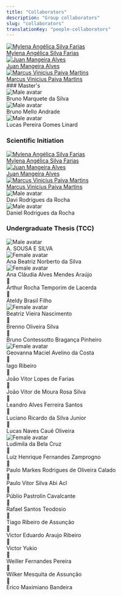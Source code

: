 ```yaml
---
title: "Collaborators"
description: "Group collaborators"
slug: "collaborators"
translationKey: "people-collaborators"
---
```


<div class="grid gap-4 sm:grid-cols-2 md:grid-cols-3 mb-6">
  <a href="https://cedis.unb.br/pt/people/collaborators/mylena_faria/" class="flex flex-col overflow-hidden rounded-lg shadow-lg bg-neutral-50 dark:bg-neutral-900">
    <img src="https://cedis.unb.br/assets/images/featured/people_Mylena Faria.png" alt="Mylena Angélica Silva Farias" class="object-cover h-48 w-full">
    <div class="p-4 text-center font-semibold">Mylena Angélica Silva Farias</div>
  </a>
  <a href="https://cedis.unb.br/pt/people/collaborators/juan_alves/" class="flex flex-col overflow-hidden rounded-lg shadow-lg bg-neutral-50 dark:bg-neutral-900">
    <img src="https://cedis.unb.br/assets/images/featured/people_Juan Alves.png" alt="Juan Mangeira Alves" class="object-cover h-48 w-full">
    <div class="p-4 text-center font-semibold">Juan Mangeira Alves</div>
  </a>
  <a href="https://cedis.unb.br/pt/people/collaborators/marcus_martins/" class="flex flex-col overflow-hidden rounded-lg shadow-lg bg-neutral-50 dark:bg-neutral-900">
    <img src="https://cedis.unb.br/assets/images/featured/people_Marcus Martins.png" alt="Marcus Vinicius Paiva Martins" class="object-cover h-48 w-full">
    <div class="p-4 text-center font-semibold">Marcus Vinicius Paiva Martins</div>
  </a>
</div>
### Master's

<div class="grid gap-4 sm:grid-cols-2 md:grid-cols-3 mb-6">
  <div class="flex flex-col overflow-hidden rounded-lg shadow-lg bg-neutral-50 dark:bg-neutral-900"><img src="/img/avatar-m.svg" alt="Male avatar" class="object-cover h-48 w-full"><div class="p-4 text-center font-semibold">Bruno Marquete da Silva</div></div>
  <div class="flex flex-col overflow-hidden rounded-lg shadow-lg bg-neutral-50 dark:bg-neutral-900"><img src="/img/avatar-m.svg" alt="Male avatar" class="object-cover h-48 w-full"><div class="p-4 text-center font-semibold">Bruno Mello Andrade</div></div>
  <div class="flex flex-col overflow-hidden rounded-lg shadow-lg bg-neutral-50 dark:bg-neutral-900"><img src="/img/avatar-m.svg" alt="Male avatar" class="object-cover h-48 w-full"><div class="p-4 text-center font-semibold">Lucas Pereira Gomes Linard</div></div>
</div>

### Scientific Initiation

<div class="grid gap-4 sm:grid-cols-2 md:grid-cols-3 mb-6">
  <a href="https://cedis.unb.br/pt/people/collaborators/mylena_faria/" class="flex flex-col overflow-hidden rounded-lg shadow-lg bg-neutral-50 dark:bg-neutral-900">
    <img src="https://cedis.unb.br/assets/images/featured/people_Mylena Faria.png" alt="Mylena Angélica Silva Farias" class="object-cover h-48 w-full">
    <div class="p-4 text-center font-semibold">Mylena Angélica Silva Farias</div>
  </a>
  <a href="https://cedis.unb.br/pt/people/collaborators/juan_alves/" class="flex flex-col overflow-hidden rounded-lg shadow-lg bg-neutral-50 dark:bg-neutral-900">
    <img src="https://cedis.unb.br/assets/images/featured/people_Juan Alves.png" alt="Juan Mangeira Alves" class="object-cover h-48 w-full">
    <div class="p-4 text-center font-semibold">Juan Mangeira Alves</div>
  </a>
  <a href="https://cedis.unb.br/pt/people/collaborators/marcus_martins/" class="flex flex-col overflow-hidden rounded-lg shadow-lg bg-neutral-50 dark:bg-neutral-900">
    <img src="https://cedis.unb.br/assets/images/featured/people_Marcus Martins.png" alt="Marcus Vinicius Paiva Martins" class="object-cover h-48 w-full">
    <div class="p-4 text-center font-semibold">Marcus Vinicius Paiva Martins</div>
  </a>
  <div class="flex flex-col overflow-hidden rounded-lg shadow-lg bg-neutral-50 dark:bg-neutral-900"><img src="/img/avatar-m.svg" alt="Male avatar" class="object-cover h-48 w-full"><div class="p-4 text-center font-semibold">Davi Rodrigues da Rocha</div></div>
  <div class="flex flex-col overflow-hidden rounded-lg shadow-lg bg-neutral-50 dark:bg-neutral-900"><img src="/img/avatar-m.svg" alt="Male avatar" class="object-cover h-48 w-full"><div class="p-4 text-center font-semibold">Daniel Rodrigues da Rocha</div></div>
</div>

### Undergraduate Thesis (TCC)

<div class="grid gap-4 sm:grid-cols-2 md:grid-cols-3">
  <div class="flex flex-col overflow-hidden rounded-lg shadow-lg bg-neutral-50 dark:bg-neutral-900"><img src="/img/avatar-m.svg" alt="Male avatar" class="object-cover h-48 w-full"><div class="p-4 text-center font-semibold">A. SOUSA E SILVA</div></div>
  <div class="flex flex-col overflow-hidden rounded-lg shadow-lg bg-neutral-50 dark:bg-neutral-900"><img src="/img/avatar-f.svg" alt="Female avatar" class="object-cover h-48 w-full"><div class="p-4 text-center font-semibold">Ana Beatriz Norberto da Silva</div></div>
  <div class="flex flex-col overflow-hidden rounded-lg shadow-lg bg-neutral-50 dark:bg-neutral-900"><img src="/img/avatar-f.svg" alt="Female avatar" class="object-cover h-48 w-full"><div class="p-4 text-center font-semibold">Ana Cláudia Alves Mendes Araújo</div></div>
  <div class="flex flex-col overflow-hidden rounded-lg shadow-lg bg-neutral-50 dark:bg-neutral-900"><div class="flex items-center justify-center h-48 w-full bg-neutral-200 dark:bg-neutral-800 text-5xl">👤</div><div class="p-4 text-center font-semibold">Arthur Rocha Temporim de Lacerda</div></div>
  <div class="flex flex-col overflow-hidden rounded-lg shadow-lg bg-neutral-50 dark:bg-neutral-900"><div class="flex items-center justify-center h-48 w-full bg-neutral-200 dark:bg-neutral-800 text-5xl">👤</div><div class="p-4 text-center font-semibold">Ateldy Brasil Filho</div></div>
  <div class="flex flex-col overflow-hidden rounded-lg shadow-lg bg-neutral-50 dark:bg-neutral-900"><img src="/img/avatar-f.svg" alt="Female avatar" class="object-cover h-48 w-full"><div class="p-4 text-center font-semibold">Beatriz Vieira Nascimento</div></div>
  <div class="flex flex-col overflow-hidden rounded-lg shadow-lg bg-neutral-50 dark:bg-neutral-900"><div class="flex items-center justify-center h-48 w-full bg-neutral-200 dark:bg-neutral-800 text-5xl">👤</div><div class="p-4 text-center font-semibold">Brenno Oliveira Silva</div></div>
  <div class="flex flex-col overflow-hidden rounded-lg shadow-lg bg-neutral-50 dark:bg-neutral-900"><div class="flex items-center justify-center h-48 w-full bg-neutral-200 dark:bg-neutral-800 text-5xl">👤</div><div class="p-4 text-center font-semibold">Bruno Contessotto Bragança Pinheiro</div></div>
  <div class="flex flex-col overflow-hidden rounded-lg shadow-lg bg-neutral-50 dark:bg-neutral-900"><img src="/img/avatar-f.svg" alt="Female avatar" class="object-cover h-48 w-full"><div class="p-4 text-center font-semibold">Geovanna Maciel Avelino da Costa</div></div>
  <div class="flex flex-col overflow-hidden rounded-lg shadow-lg bg-neutral-50 dark:bg-neutral-900"><div class="flex items-center justify-center h-48 w-full bg-neutral-200 dark:bg-neutral-800 text-5xl">👤</div><div class="p-4 text-center font-semibold">Iago Ribeiro</div></div>
  <div class="flex flex-col overflow-hidden rounded-lg shadow-lg bg-neutral-50 dark:bg-neutral-900"><div class="flex items-center justify-center h-48 w-full bg-neutral-200 dark:bg-neutral-800 text-5xl">👤</div><div class="p-4 text-center font-semibold">João Vitor Lopes de Farias</div></div>
  <div class="flex flex-col overflow-hidden rounded-lg shadow-lg bg-neutral-50 dark:bg-neutral-900"><div class="flex items-center justify-center h-48 w-full bg-neutral-200 dark:bg-neutral-800 text-5xl">👤</div><div class="p-4 text-center font-semibold">João Vitor de Moura Rosa Silva</div></div>
  <div class="flex flex-col overflow-hidden rounded-lg shadow-lg bg-neutral-50 dark:bg-neutral-900"><div class="flex items-center justify-center h-48 w-full bg-neutral-200 dark:bg-neutral-800 text-5xl">👤</div><div class="p-4 text-center font-semibold">Leandro Alves Ferreira Santos</div></div>
  <div class="flex flex-col overflow-hidden rounded-lg shadow-lg bg-neutral-50 dark:bg-neutral-900"><div class="flex items-center justify-center h-48 w-full bg-neutral-200 dark:bg-neutral-800 text-5xl">👤</div><div class="p-4 text-center font-semibold">Luciano Ricardo da Silva Junior</div></div>
  <div class="flex flex-col overflow-hidden rounded-lg shadow-lg bg-neutral-50 dark:bg-neutral-900"><div class="flex items-center justify-center h-48 w-full bg-neutral-200 dark:bg-neutral-800 text-5xl">👤</div><div class="p-4 text-center font-semibold">Lucas Naves Cauê Oliveira</div></div>
  <div class="flex flex-col overflow-hidden rounded-lg shadow-lg bg-neutral-50 dark:bg-neutral-900"><img src="/img/avatar-f.svg" alt="Female avatar" class="object-cover h-48 w-full"><div class="p-4 text-center font-semibold">Ludimila da Bela Cruz</div></div>
  <div class="flex flex-col overflow-hidden rounded-lg shadow-lg bg-neutral-50 dark:bg-neutral-900"><div class="flex items-center justify-center h-48 w-full bg-neutral-200 dark:bg-neutral-800 text-5xl">👤</div><div class="p-4 text-center font-semibold">Luiz Henrique Fernandes Zamprogno</div></div>
  <div class="flex flex-col overflow-hidden rounded-lg shadow-lg bg-neutral-50 dark:bg-neutral-900"><div class="flex items-center justify-center h-48 w-full bg-neutral-200 dark:bg-neutral-800 text-5xl">👤</div><div class="p-4 text-center font-semibold">Paulo Markes Rodrigues de Oliveira Calado</div></div>
  <div class="flex flex-col overflow-hidden rounded-lg shadow-lg bg-neutral-50 dark:bg-neutral-900"><div class="flex items-center justify-center h-48 w-full bg-neutral-200 dark:bg-neutral-800 text-5xl">👤</div><div class="p-4 text-center font-semibold">Paulo Vitor Silva Abi Acl</div></div>
  <div class="flex flex-col overflow-hidden rounded-lg shadow-lg bg-neutral-50 dark:bg-neutral-900"><div class="flex items-center justify-center h-48 w-full bg-neutral-200 dark:bg-neutral-800 text-5xl">👤</div><div class="p-4 text-center font-semibold">Públio Pastrolin Cavalcante</div></div>
  <div class="flex flex-col overflow-hidden rounded-lg shadow-lg bg-neutral-50 dark:bg-neutral-900"><div class="flex items-center justify-center h-48 w-full bg-neutral-200 dark:bg-neutral-800 text-5xl">👤</div><div class="p-4 text-center font-semibold">Rafael Santos Teodosio</div></div>
  <div class="flex flex-col overflow-hidden rounded-lg shadow-lg bg-neutral-50 dark:bg-neutral-900"><div class="flex items-center justify-center h-48 w-full bg-neutral-200 dark:bg-neutral-800 text-5xl">👤</div><div class="p-4 text-center font-semibold">Tiago Ribeiro de Assunção</div></div>
  <div class="flex flex-col overflow-hidden rounded-lg shadow-lg bg-neutral-50 dark:bg-neutral-900"><div class="flex items-center justify-center h-48 w-full bg-neutral-200 dark:bg-neutral-800 text-5xl">👤</div><div class="p-4 text-center font-semibold">Victor Eduardo Araujo Ribeiro</div></div>
  <div class="flex flex-col overflow-hidden rounded-lg shadow-lg bg-neutral-50 dark:bg-neutral-900"><div class="flex items-center justify-center h-48 w-full bg-neutral-200 dark:bg-neutral-800 text-5xl">👤</div><div class="p-4 text-center font-semibold">Victor Yukio</div></div>
  <div class="flex flex-col overflow-hidden rounded-lg shadow-lg bg-neutral-50 dark:bg-neutral-900"><div class="flex items-center justify-center h-48 w-full bg-neutral-200 dark:bg-neutral-800 text-5xl">👤</div><div class="p-4 text-center font-semibold">Weiller Fernandes Pereira</div></div>
  <div class="flex flex-col overflow-hidden rounded-lg shadow-lg bg-neutral-50 dark:bg-neutral-900"><div class="flex items-center justify-center h-48 w-full bg-neutral-200 dark:bg-neutral-800 text-5xl">👤</div><div class="p-4 text-center font-semibold">Wilker Mesquita de Assunção</div></div>
  <div class="flex flex-col overflow-hidden rounded-lg shadow-lg bg-neutral-50 dark:bg-neutral-900"><div class="flex items-center justify-center h-48 w-full bg-neutral-200 dark:bg-neutral-800 text-5xl">👤</div><div class="p-4 text-center font-semibold">Érico Maximiano Bandeira</div></div>
</div>

